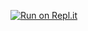 [![Run on Repl.it](https://repl.it/badge/github/pranav2595/SE20_HW2-3)](https://repl.it/github/pranav2595/SE20_HW2-3)
